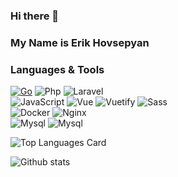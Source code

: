 

<!--
**fr13n8/fr13n8** is a ✨ _special_ ✨ repository because its `README.md` (this file) appears on your GitHub profile.

Here are some ideas to get you started:

- 🔭 I’m currently working on ...
- 🌱 I’m currently learning ...
- 👯 I’m looking to collaborate on ...
- 🤔 I’m looking for help with ...
- 💬 Ask me about ...
- 📫 How to reach me: ...
- 😄 Pronouns: ...
- ⚡ Fun fact: ...
-->

### Hi there 👋
### My Name is Erik Hovsepyan

### Languages & Tools
[![Go](https://img.shields.io/badge/--00ADD8?logo=go&logoColor=ffffff)](https://golang.org/)&nbsp;<img alt="Php" src="https://img.shields.io/badge/-Php-43853d?style=flat-square&logo=Php&logoColor=blue" />&nbsp;<img alt="Laravel" src="https://img.shields.io/badge/-Laravel-43853d?style=flat-square&logo=Laravel&logoColor=red" />
\
<img alt="JavaScript" src="https://img.shields.io/badge/-JavaScript-edb200?style=flat-square&logo=javascript&logoColor=white" />&nbsp;<img alt="Vue" src="https://img.shields.io/badge/-Vue-384960?style=flat-square&logo=vue.js&logoColor=white" />&nbsp;<img alt="Vuetify" src="https://img.shields.io/badge/-Vuetify-1696f5?style=flat-square&logo=vuetify&logoColor=white" />&nbsp;<img alt="Sass" src="https://img.shields.io/badge/-Sass-CC6699?style=flat-square&logo=sass&logoColor=white" />
\
<img alt="Docker" src="https://img.shields.io/badge/-Docker-43853d?style=flat-square&logo=Docker&logoColor=blue" />&nbsp;<img alt="Nginx" src="https://img.shields.io/badge/-Nginx-43853d?style=flat-square&logo=nginx&logoColor=green" />
\
<img alt="Mysql" src="https://img.shields.io/badge/-Mysql-43853d?style=flat-square&logo=mysql&logoColor=white" />&nbsp;<img alt="Mysql" src="https://img.shields.io/badge/-Postgresql-1696f5?style=flat-square&logo=postgresql&logoColor=white" />

![Top Languages Card](https://github-readme-stats.vercel.app/api/top-langs/?username=fr13n8&theme=chartreuse-dark&layout=compact)

![Github stats](https://github-readme-stats.vercel.app/api?username=fr13n8&theme=chartreuse-dark&show_icons=true&count_private=true)



